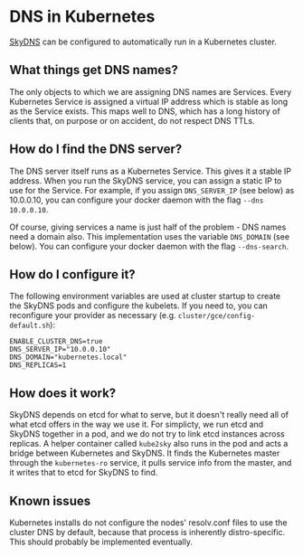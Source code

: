 # DNS in Kubernetes
[SkyDNS](https://github.com/skynetservices/skydns) can be configured
to automatically run in a Kubernetes cluster.

## What things get DNS names?
The only objects to which we are assigning DNS names are Services.  Every
Kubernetes Service is assigned a virtual IP address which is stable as long as
the Service exists.  This maps well to DNS, which has a long history of clients
that, on purpose or on accident, do not respect DNS TTLs.

## How do I find the DNS server?
The DNS server itself runs as a Kubernetes Service.  This gives it a stable IP
address.  When you run the SkyDNS service, you can assign a static IP to use for
the Service.  For example, if you assign `DNS_SERVER_IP` (see below) as
10.0.0.10, you can configure your docker daemon with the flag `--dns 10.0.0.10`.

Of course, giving services a name is just half of the problem - DNS names need a
domain also.  This implementation uses the variable `DNS_DOMAIN` (see below).
You can configure your docker daemon with the flag `--dns-search`.

## How do I configure it?
The following environment variables are used at cluster startup to create the SkyDNS pods and configure the kubelets. If you need to, you can reconfigure your provider as necessary (e.g. `cluster/gce/config-default.sh`):

```shell
ENABLE_CLUSTER_DNS=true
DNS_SERVER_IP="10.0.0.10"
DNS_DOMAIN="kubernetes.local"
DNS_REPLICAS=1
```

## How does it work?
SkyDNS depends on etcd for what to serve, but it doesn't really need all of
what etcd offers in the way we use it.  For simplicty, we run etcd and SkyDNS
together in a pod, and we do not try to link etcd instances across replicas.  A
helper container called `kube2sky` also runs in the pod and acts a bridge
between Kubernetes and SkyDNS.  It finds the Kubernetes master through the
`kubernetes-ro` service, it pulls service info from the master, and it writes
that to etcd for SkyDNS to find.

## Known issues
Kubernetes installs do not configure the nodes' resolv.conf files to use the
cluster DNS by default, because that process is inherently distro-specific.
This should probably be implemented eventually.
